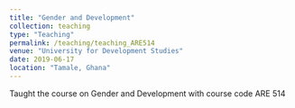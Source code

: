 ```yaml
---
title: "Gender and Development"
collection: teaching
type: "Teaching"
permalink: /teaching/teaching_ARE514
venue: "University for Development Studies"
date: 2019-06-17
location: "Tamale, Ghana"
---
```


Taught the course on Gender and Development with course code ARE 514
